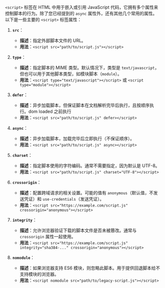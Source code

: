 `<script>` 标签在 HTML 中用于嵌入或引用 JavaScript 代码，它拥有多个属性来控制脚本的行为。除了您已经提到的 `async` 属性外，还有其他几个常用的属性。以下是一些主要的 `<script>` 标签属性：

1. **`src`**：

   - **描述**：指定外部脚本文件的 URL。
   - **用法**：`<script src="path/to/script.js"></script>`

2. **`type`**：

   - **描述**：指定脚本的 MIME 类型。默认情况下，类型是 `text/javascript`，但也可以用于其他脚本类型，如模块脚本（`module`）。
   - **用法**：`<script type="text/javascript"></script>` 或 `<script type="module"></script>`

3. **`defer`**：

   - **描述**：异步加载脚本，但保证脚本在文档解析完毕后执行，且按顺序执行。dom loaded 之前执行
   - **用法**：`<script src="path/to/script.js" defer></script>`

4. **`async`**：

   - **描述**：异步加载脚本，加载完毕后立即执行（不保证顺序）。
   - **用法**：`<script src="path/to/script.js" async></script>`

5. **`charset`**：

   - **描述**：指定脚本使用的字符编码。通常不需要指定，因为默认是 UTF-8。
   - **用法**：`<script src="path/to/script.js" charset="UTF-8"></script>`

6. **`crossorigin`**：

   - **描述**：配置跨域请求的相关设置。可能的值有 `anonymous`（默认值，不发送凭证）和 `use-credentials`（发送凭证）。
   - **用法**：`<script src="https://example.com/script.js" crossorigin="anonymous"></script>`

7. **`integrity`**：

   - **描述**：允许浏览器验证下载的脚本文件是否未被篡改。通常与 `crossorigin` 属性一起使用。
   - **用法**：`<script src="https://example.com/script.js" integrity="sha384-..." crossorigin="anonymous"></script>`

8. **`nomodule`**：
   - **描述**：如果浏览器支持 ES6 模块，则忽略此脚本。用于提供回退脚本给不支持模块的浏览器。
   - **用法**：`<script nomodule src="path/to/legacy-script.js"></script>`
